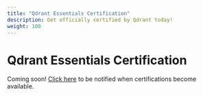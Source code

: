 ```yaml
---
title: "Qdrant Essentials Certification"
description: Get officially certified by Qdrant today!
weight: 100
---
```


# Qdrant Essentials Certification

Coming soon! [Click here](https://forms.gle/QPSfdMjs3QpUCtGT9) to be notified when certifications become available.